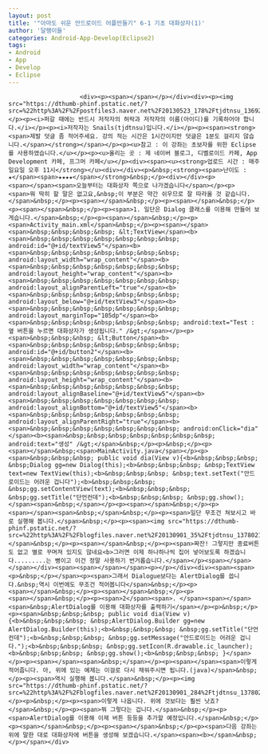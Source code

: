 ```yaml
---
layout: post
title: '"아마도 쉬운 안드로이드 어플만들기" 6-1 기초 대화상자(1)'
author: '달팽이들'
categories: Android-App-Develop(Eclipse2)
tags:
- Android
- App
- Develop
- Eclipse
---
```



<script> location.href='https://cafe.naver.com/develoid/303020' ; </script>


















						<div><p><span></span></p></div><div><p><img src="https://dthumb-phinf.pstatic.net/?src=%22http%3A%2F%2Fpostfiles3.naver.net%2F20130523_178%2Ftjdtnsu_1369283538974akCh1_JPEG%2Fand.jpg%3Ftype%3Dw2%22&amp;type=cafe_wa740"></p><p><i>퍼갈 때에는 반드시 저작자의 허락과 저작자의 이름(아이디)를 기록하어야 합니다.</i></p><p><i>저작자는 Snails(tjdtnsu)입니다.</i></p><p><span><strong><span>제발 덧글 좀 적어주세요. 강의 적는 시간은 1시간이지만 덧글은 1분도 걸리지 않습니다.</span></strong></span></p><p><u>참고 : 이 강좌는 초보자를 위한 Eclipse를 사용하였습니다.</u></p><p><u>올리는 곳 : 제 네이버 블로그, 디벨로이드 카페, App Development 카페, 프그머 카페</u></p><div><span><u><strong>업로드 시간 : 매주 일요일 오후 11시</strong></u><div></div><p>&nbsp;<strong><span>난이도 : ★</span><span>★★★★</span></strong>&nbsp;</p><div></div><p><span>﻿</span><span>﻿오늘부터는 대화상자 쪽으로 나가겠습니다</span></p><p><span>﻿뭐 딱히 할 말은 없고요,&nbsp;이 부분은 약간 쉬우므로 잘 따라올 것 같습니다.</span>&nbsp;</p><p><span>﻿</span>&nbsp;</p><p><span>﻿</span>&nbsp;</p><p><span>﻿</span>&nbsp;</p><p><span>1. 일단은 Dialog 클래스를 이용해 만들어 보게습니다.</span>&nbsp;</p><p><span>﻿</span>&nbsp;</p><p><span>﻿Activity_main.xml</span>&nbsp;</p><p><span>﻿</span><span>&nbsp;&nbsp;&nbsp;&nbsp; &lt;TextView</span><b><span>&nbsp;&nbsp;&nbsp;&nbsp;&nbsp;&nbsp;&nbsp; android:id="@+id/textView5"</span><b><span>&nbsp;&nbsp;&nbsp;&nbsp;&nbsp;&nbsp;&nbsp; android:layout_width="wrap_content"</span><b><span>&nbsp;&nbsp;&nbsp;&nbsp;&nbsp;&nbsp;&nbsp; android:layout_height="wrap_content"</span><b><span>&nbsp;&nbsp;&nbsp;&nbsp;&nbsp;&nbsp;&nbsp; android:layout_alignParentLeft="true"</span><b><span>&nbsp;&nbsp;&nbsp;&nbsp;&nbsp;&nbsp;&nbsp; android:layout_below="@+id/textView3"</span><b><span>&nbsp;&nbsp;&nbsp;&nbsp;&nbsp;&nbsp;&nbsp; android:layout_marginTop="105dp"</span><b><span>&nbsp;&nbsp;&nbsp;&nbsp;&nbsp;&nbsp;&nbsp; android:text="Test : 옆 버튼을 누르면 대화상자가 생성됩니다." /&gt;</span></p><p><span>&nbsp;&nbsp;&nbsp; &lt;Button</span><b><span>&nbsp;&nbsp;&nbsp;&nbsp;&nbsp;&nbsp;&nbsp; android:id="@+id/button2"</span><b><span>&nbsp;&nbsp;&nbsp;&nbsp;&nbsp;&nbsp;&nbsp; android:layout_width="wrap_content"</span><b><span>&nbsp;&nbsp;&nbsp;&nbsp;&nbsp;&nbsp;&nbsp; android:layout_height="wrap_content"</span><b><span>&nbsp;&nbsp;&nbsp;&nbsp;&nbsp;&nbsp;&nbsp; android:layout_alignBaseline="@+id/textView5"</span><b><span>&nbsp;&nbsp;&nbsp;&nbsp;&nbsp;&nbsp;&nbsp; android:layout_alignBottom="@+id/textView5"</span><b><span>&nbsp;&nbsp;&nbsp;&nbsp;&nbsp;&nbsp;&nbsp; android:layout_alignParentRight="true"</span><b><span>&nbsp;&nbsp;&nbsp;&nbsp;&nbsp;&nbsp;&nbsp; android:onClick="dia"</span><b><span>&nbsp;&nbsp;&nbsp;&nbsp;&nbsp;&nbsp;&nbsp; android:text="생성" /&gt;</span>&nbsp;</p><p>&nbsp;</p><p><span>﻿</span>&nbsp;<span>﻿MainActivity.java</span></p><p><span>&nbsp;&nbsp;&nbsp; public void dia(View v){<b>&nbsp;&nbsp;&nbsp; &nbsp;Dialog gg=new Dialog(this);<b>&nbsp;&nbsp;&nbsp; &nbsp;TextView text=new TextView(this);<b>&nbsp;&nbsp;&nbsp; &nbsp;text.setText("안드로이드는 어려운 겁니다");<b>&nbsp;&nbsp;&nbsp; &nbsp;gg.setContentView(text);<b>&nbsp;&nbsp;&nbsp; &nbsp;gg.setTitle("단언컨데");<b>&nbsp;&nbsp;&nbsp; &nbsp;gg.show();</span><span>&nbsp;</span></p><p><span></span>&nbsp;</p><p><span>﻿</span><span>&nbsp;</span>&nbsp;</p><p><span>일단 무조건 쳐보시고 바로 실행해 봅니다.</span>&nbsp;</p><p><span><img src="https://dthumb-phinf.pstatic.net/?src=%22http%3A%2F%2Fblogfiles.naver.net%2F20130901_35%2Ftjdtnsu_1378021266617nqsmf_PNG%2F%25C1%25A6%25B8%25F1_%25BE%25F8%25C0%25BD.png%22&amp;type=cafe_wa740"></span>&nbsp;</p><p><span>﻿</span>&nbsp;</p><p><span>짜잔! 그렇지만 종료버튼도 없고 별로 꾸며져 있지도 않네요<b>그러면 이제 하나하나씩 집어 넣어보도록 하겠습니다.........는 뻥이고 이건 정말 사용하기 번거롭습니다.</span></p><span>﻿</span></span></div><span><span>﻿</span></span><p></p></div><div><span><span><p>&nbsp;</p></span><p><span>﻿그래서 Dialogue보다는 AlertDialog를 씁니다.&nbsp;역시 이번에도 무조건 적어봅니다</span>&nbsp;</p><p><span>﻿</span>&nbsp;</p><p><span></span>&nbsp;</p><p><span>﻿</span>&nbsp;</p><p><span>2</span><span>.﻿ </span><span>﻿</span><span>&nbsp;AlertDialog를 이용해 대화상자를 출력하기</span></p><p>&nbsp;</p><p><span>&nbsp;&nbsp;&nbsp; public void dia(View v){<b>&nbsp;&nbsp;&nbsp; &nbsp;AlertDialog.Builder gg=new AlertDialog.Builder(this);<b>&nbsp;&nbsp;&nbsp; &nbsp;gg.setTitle("단언컨데");<b>&nbsp;&nbsp;&nbsp; &nbsp;gg.setMessage("안드로이드는 어려운 겁니다.");<b>&nbsp;&nbsp;&nbsp; &nbsp;gg.setIcon(R.drawable.ic_launcher);<b>&nbsp;&nbsp;&nbsp; &nbsp;gg.show();<b>&nbsp;&nbsp;&nbsp; }</span></p><p><span>﻿</span><span>&nbsp;</span></p><p><span>﻿</span><span>이렇게 적어줍니다. 아, 위에 있는 예제는 이걸로 다시 채워주시면 됩니다.(java)</span>&nbsp;</p><p><span>역시 실행해 봅니다.﻿</span>&nbsp;</p><p><img src="https://dthumb-phinf.pstatic.net/?src=%22http%3A%2F%2Fblogfiles.naver.net%2F20130901_284%2Ftjdtnsu_13780225446510IJLA_PNG%2F%25C1%25A6%25B8%25F1_%25BE%25F8%25C0%25BD.png%22&amp;type=cafe_wa740"></p><p>&nbsp;</p><p><span>이렇게 나옵니다. 위에 것보다는 훨씬 낫죠?</span>&nbsp;</p><p><span>뭐 그렇다는 겁니다.</span>&nbsp;</p><p><span>AlertDialog를 이용해 이제 버튼 등등을 추가할 예정입니다.</span>&nbsp;</p><p><span>﻿</span>&nbsp;</p><p><span>﻿</span>&nbsp;</p><p><span>다음 강좌는 위에 말한 대로 대화상자에 버튼을 생성해 보겠습니다.﻿</span><span><b>﻿</span>&nbsp;</p></span></div>
